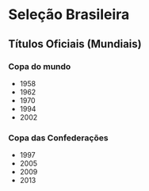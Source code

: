 # Seleção Brasileira

## Títulos Oficiais (Mundiais)

### Copa do mundo

- 1958
- 1962
- 1970
- 1994
- 2002



### Copa das Confederações

- 1997
- 2005
- 2009
- 2013
